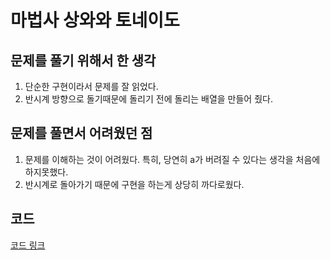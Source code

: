 # 마법사 상와와 토네이도
## 문제를 풀기 위해서 한 생각
1. 단순한 구현이라서 문제를 잘 읽었다. 
2. 반시계 방향으로 돌기때문에 돌리기 전에 돌리는 배열을 만들어 줬다.
## 문제를 풀면서 어려웠던 점
1. 문제를 이해하는 것이 어려웠다. 특히, 당연히 a가 버려질 수 있다는 생각을 처음에 하지못했다. 
2. 반시계로 돌아가기 때문에 구현을 하는게 상당히 까다로웠다. 
## 코드
[코드 링크](https://github.com/eui20n/Algorithm_JAVA/blob/master/src/baekjoon/t20000f20999/p20057/Main.java)
